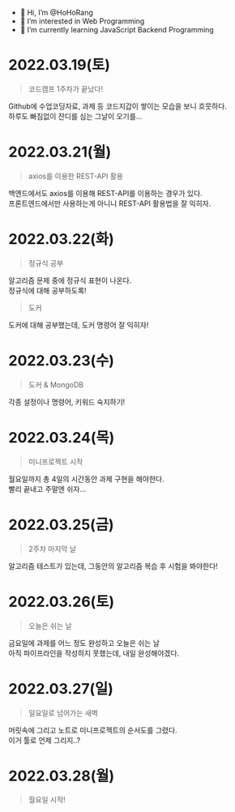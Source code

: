 - 👋 Hi, I’m @HoHoRang
- 👀 I’m interested in Web Programming
- 🌱 I’m currently learning JavaScript Backend Programming

# 2022.03.19(토)

> 코드캠프 1주차가 끝났다!

Github에 수업코딩자료, 과제 등 코드지갑이 쌓이는 모습을 보니 흐뭇하다.  
하루도 빠짐없이 잔디를 심는 그날이 오기를...

# 2022.03.21(월)

> axios를 이용한 REST-API 활용

백엔드에서도 axios를 이용해 REST-API를 이용하는 경우가 있다.  
프론트엔드에서만 사용하는게 아니니 REST-API 활용법을 잘 익히자.

# 2022.03.22(화)

> 정규식 공부

알고리즘 문제 중에 정규식 표현이 나온다.  
정규식에 대해 공부하도록!

> 도커

도커에 대해 공부했는데, 도커 명령어 잘 익히자!

# 2022.03.23(수)

> 도커 & MongoDB

각종 설정이나 명령어, 키워드 숙지하기!

# 2022.03.24(목)

> 미니프로젝트 시작

월요일까지 총 4일의 시간동안 과제 구현을 해야한다.  
빨리 끝내고 주말엔 쉬자...

# 2022.03.25(금)

> 2주차 마지막 날

알고리즘 테스트가 있는데, 그동안의 알고리즘 복습 후 시험을 봐야한다!

# 2022.03.26(토)

> 오늘은 쉬는 날

금요일에 과제를 어느 정도 완성하고 오늘은 쉬는 날  
아직 파이프라인을 작성하지 못했는데, 내일 완성해야겠다.

# 2022.03.27(일)

> 일요일로 넘어가는 새벽

머릿속에 그리고 노트로 미니프로젝트의 순서도를 그렸다.  
이거 툴로 언제 그리지..?

# 2022.03.28(월)

> 월요일 시작!
